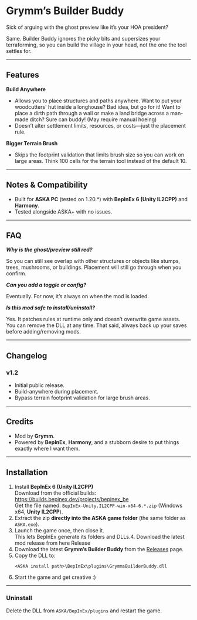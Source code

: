 # Grymm’s Builder Buddy

Sick of arguing with the ghost preview like it’s your HOA president?  

Same. Builder Buddy ignores the picky bits and supersizes your terraforming, so you can build the village in your head, not the one the tool settles for.

---

## Features

**Build Anywhere**
- Allows you to place structures and paths anywhere. Want to put your woodcutters' hut inside a longhouse? Bad idea, but go for it! Want to place a dirth path through a wall or make a land bridge across a man-made ditch? Sure can buddy! (May require manual hoeing)
- Doesn’t alter settlement limits, resources, or costs—just the placement rule.  

**Bigger Terrain Brush**
- Skips the footprint validation that limits brush size so you can work on large areas. Think 100 cells for the terrain tool instead of the default 10.

---

## Notes & Compatibility

- Built for **ASKA PC** (tested on 1.20.\*) with **BepInEx 6 (Unity IL2CPP)** and **Harmony**.
- Tested alongside ASKA+ with no issues.

---

## FAQ

***Why is the ghost/preview still red?***  

So you can still see overlap with other structures or objects like stumps, trees, mushrooms, or buildings. Placement will still go through when you confirm.


***Can you add a toggle or config?***  

Eventually. For now, it’s always on when the mod is loaded.

***Is this mod safe to install/uninstall?***  

Yes. It patches rules at runtime only and doesn’t overwrite game assets. You can remove the DLL at any time. That said, always back up your saves before adding/removing mods.


---

## Changelog

### v1.2
- Initial public release.
- Build-anywhere during placement.
- Bypass terrain footprint validation for large brush areas.

---

## Credits

- Mod by **Grymm**.  
- Powered by **BepInEx**, **Harmony**, and a stubborn desire to put things exactly where I want them.

---

## Installation

1. Install **BepInEx 6 (Unity IL2CPP)**  
   Download from the official builds: https://builds.bepinex.dev/projects/bepinex_be  
   Get the file named: `BepInEx-Unity.IL2CPP-win-x64-6.*.zip` (Windows x64, **Unity IL2CPP**).
2. Extract the zip **directly into the ASKA game folder** (the same folder as `ASKA.exe`).
3. Launch the game once, then close it.  
   This lets BepInEx generate its folders and DLLs.4. Download the latest mod release from here Release
4. Download the latest **Grymm’s Builder Buddy** from the [Releases](../../releases) page.
5. Copy the DLL to:
   ```text
   <ASKA install path>\BepInEx\plugins\GrymmsBuilderBuddy.dll
6. Start the game and get creative :) 

---

### Uninstall
Delete the DLL from `ASKA/BepInEx/plugins` and restart the game.  
